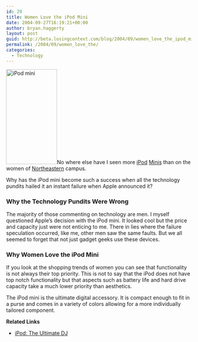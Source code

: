 ```yaml
---
id: 29
title: Women Love the iPod Mini
date: 2004-09-27T16:19:21+00:00
author: bryan.haggerty
layout: post
guid: http://beta.losingcontext.com/blog/2004/09/women_love_the_ipod_mini.php
permalink: /2004/09/women_love_the/
categories:
  - Technology
---
```

[<img src="/blog/images/ipod-mini.jpg" alt="iPod mini" class="image-right" border="0" height="257" width="138" />](http://www.apple.com/ipodmini/ "Learn more about the iPod mini")No where else have I seen more [iPod](http://www.apple.com/ipod/ "Learn more about the iPod") [Minis](http://www.apple.com/ipodmini/ "Learn more about the iPod mini") than on the women of [Northeastern](http://www.neu.edu "Learn more about Northeastern University") campus.

Why has the iPod mini become such a success when all the technology pundits hailed it an instant failure when Apple announced it?

### Why the Technology Pundits Were Wrong

The majority of those commenting on technology are men. I myself questioned Apple&#8217;s decision with the iPod mini. It looked cool but the price and capacity just were not enticing to me. There in lies where the failure speculation occurred, like me, other men saw the same faults. But we all seemed to forget that not just gadget geeks use these devices.

### Why Women Love the iPod Mini

If you look at the shopping trends of women you can see that functionality is not always their top priority. This is not to say that the iPod does not have top notch functionality but that aspects such as battery life and hard drive capacity take a much lower priority than aesthetics.

The iPod mini is the ultimate digital accessory. It is compact enough to fit in a purse and comes in a variety of colors allowing for a more individually tailored component.

<p id="related-links">
  <strong>Related Links</strong>
</p>

  * [iPod: The Ultimate DJ](http://www.losingcontext.com/blog/2004/09/ipod_the_ultima.php)